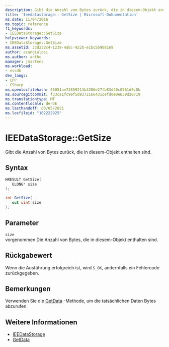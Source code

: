 ```yaml
---
description: Gibt die Anzahl von Bytes zurück, die in diesem-Objekt enthalten sind.
title: 'Ieedatastorage:: GetSize | Microsoft-Dokumentation'
ms.date: 11/04/2016
ms.topic: reference
f1_keywords:
- IEEDataStorage::GetSize
helpviewer_keywords:
- IEEDataStorage::GetSize
ms.assetid: 33d232c4-1239-4abc-922b-e1bc5b908169
author: acangialosi
ms.author: anthc
manager: jmartens
ms.workload:
- vssdk
dev_langs:
- CPP
- CSharp
ms.openlocfilehash: 46051ae73859213b3206e27fb83d40c0561d0c0b
ms.sourcegitcommit: f33ca1fc99f5d9372166431cefd0e0e639d20719
ms.translationtype: MT
ms.contentlocale: de-DE
ms.lasthandoff: 03/05/2021
ms.locfileid: "102222925"
---
```

# <a name="ieedatastoragegetsize"></a>IEEDataStorage::GetSize
Gibt die Anzahl von Bytes zurück, die in diesem-Objekt enthalten sind.

## <a name="syntax"></a>Syntax

```cpp
HRESULT GetSize(
   ULONG* size
);
```

```csharp
int GetSize(
   out uint size
);
```

## <a name="parameters"></a>Parameter
`size`\
vorgenommen Die Anzahl von Bytes, die in diesem-Objekt enthalten sind.

## <a name="return-value"></a>Rückgabewert
 Wenn die Ausführung erfolgreich ist, wird `S_OK`, andernfalls ein Fehlercode zurückgegeben.

## <a name="remarks"></a>Bemerkungen
 Verwenden Sie die [GetData](../../../extensibility/debugger/reference/ieedatastorage-getdata.md) -Methode, um die tatsächlichen Daten Bytes abzurufen.

## <a name="see-also"></a>Weitere Informationen
- [IEEDataStorage](../../../extensibility/debugger/reference/ieedatastorage.md)
- [GetData](../../../extensibility/debugger/reference/ieedatastorage-getdata.md)
